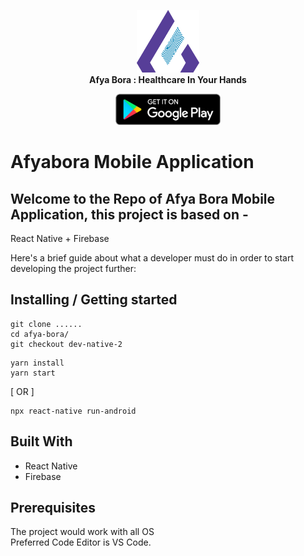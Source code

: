 <p align="center">
  <img src="https://raw.githubusercontent.com/Afya-Bora-BV/afya-bora/main/src/assets/images/new_logo.png" height="100" /><br/>
  <span><b>Afya Bora : <span>Healthcare
In Your Hands</b><br/>
  
  <p align="center">
      <a href="https://play.google.com/store/apps/details?id=io.afyabora" target="_blank"><img alt="Get it on Google Play" height="50" src="https://raw.githubusercontent.com/Afya-Bora-BV/afya-bora/main/src/assets/images/52173136-d416fd00-2764-11e9-9599-7c098c14bb37.png" /></a>
  </p>
</p>
    
# Afyabora Mobile Application

## Welcome to the Repo of Afya Bora Mobile Application, this project is based on -
React Native + Firebase

Here's a brief guide about what a developer must do in order to start developing the project further:
## Installing / Getting started
```shell
git clone ......
cd afya-bora/
git checkout dev-native-2
```

```shell
yarn install
yarn start
```
[ OR ]

```
npx react-native run-android
```
## Built With
<ul>
  <li>React Native</li>  
  <li>Firebase</li>   
</ul>

## Prerequisites
The project would work with all OS <br/>
Preferred Code Editor is VS Code.
